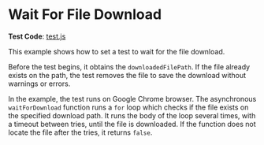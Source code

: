# Wait For File Download

**Test Code**: [test.js](test.js)

This example shows how to set a test to wait for the file download.

Before the test begins, it obtains the `downloadedFilePath`. If the file already exists on the path, the test removes the file to save the download without warnings or errors.

In the example, the test runs on Google Chrome browser. The asynchronous `waitForDownload` function runs a `for` loop which checks if the file exists on the specified download path. It runs the body of the loop several times, with a timeout between tries, until the file is downloaded. If the function does not locate the file after the tries, it returns `false`.
